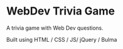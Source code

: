 # WebDev Trivia Game

A trivia game with Web Dev questions.

Built using HTML / CSS / JS/ jQuery / Bulma 